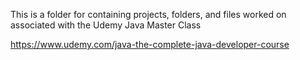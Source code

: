 This is a folder for containing projects, folders, and files worked on associated with the Udemy Java Master Class

https://www.udemy.com/java-the-complete-java-developer-course
